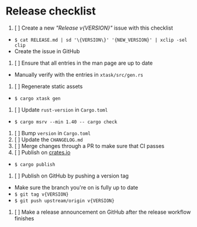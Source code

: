 # Release checklist

1. [ ] Create a new _"Release v{VERSION}"_ issue with this checklist
  - `$ cat RELEASE.md | sd '\{VERSION\}' '{NEW_VERSION}' | xclip -sel clip`
  - Create the issue in GitHub
1. [ ] Ensure that all entries in the man page are up to date
  - Manually verify with the entries in `xtask/src/gen.rs`
1. [ ] Regenerate static assets
  - `$ cargo xtask gen`
1. [ ] Update `rust-version` in `Cargo.toml`
  - `$ cargo msrv --min 1.40 -- cargo check`
1. [ ] Bump `version` in `Cargo.toml`
1. [ ] Update the `CHANGELOG.md`
1. [ ] Merge changes through a PR to make sure that CI passes
1. [ ] Publish on [crates.io](crates.io)
  - `$ cargo publish`
1. [ ] Publish on GitHub by pushing a version tag
  - Make sure the branch you're on is fully up to date
  - `$ git tag v{VERSION}`
  - `$ git push upstream/origin v{VERSION}`
1. [ ] Make a release announcement on GitHub after the release workflow finishes
